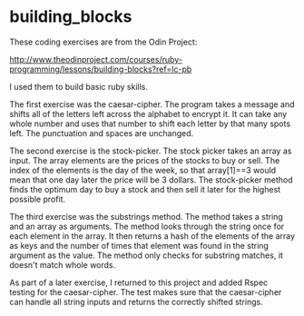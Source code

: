 # building_blocks

These coding exercises are from the Odin Project:

http://www.theodinproject.com/courses/ruby-programming/lessons/building-blocks?ref=lc-pb


I used them to build basic ruby skills.

The first exercise was the caesar-cipher. The program takes a message and shifts all of the letters left across the alphabet to encrypt it. It can take any whole number and uses that number to shift each letter by that many spots left. The punctuation and spaces are unchanged.

The second exercise is the stock-picker. The stock picker takes an array as input. The array elements are the prices of the stocks to buy or sell. The index of the elements is the day of the week, so that array[1]==3 would mean that one day later the price will be 3 dollars. The stock-picker method finds the optimum day to buy a stock and then sell it later for the highest possible profit.

The third exercise was the substrings method. The method takes a string and an array as arguments. The method looks through the string once for each element in the array. It then returns a hash of the elements of the array as keys and the number of times that element was found in the string argument as the value. The method only checks for substring matches, it doesn't match whole words.



As part of a later exercise, I returned to this project and added Rspec testing for the caesar-cipher. The test makes sure that the caesar-cipher can handle all string inputs and returns the correctly shifted strings.
